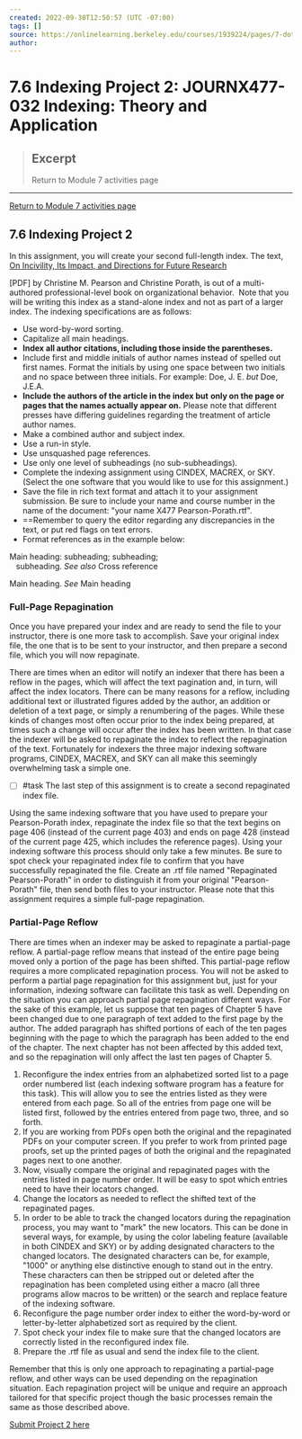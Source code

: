 ```yaml
---
created: 2022-09-30T12:50:57 (UTC -07:00)
tags: []
source: https://onlinelearning.berkeley.edu/courses/1939224/pages/7-dot-6-indexing-project-2
author: 
---
```




# 7.6 Indexing Project 2: JOURNX477-032 Indexing: Theory and Application

> ## Excerpt
> Return to Module 7 activities page

---
[Return to Module 7 activities page](https://onlinelearning.berkeley.edu/courses/1939224/pages/module-7 "Module 7")

## 7.6 Indexing Project 2

In this assignment, you will create your second full-length index. The text, [On Incivility, Its Impact, and Directions for Future Research](https://onlinelearning.berkeley.edu/courses/1939224/files/233565897/download?wrap=1 "unit07griffin.pdf")

\[PDF\] by Christine M. Pearson and Christine Porath, is out of a multi-authored professional-level book on organizational behavior.  Note that you will be writing this index as a stand-alone index and not as part of a larger index. The indexing specifications are as follows:

-   Use word-by-word sorting.
-   Capitalize all main headings.
-   **Index all author citations, including those inside the parentheses.**
-   Include first and middle initials of author names instead of spelled out first names. Format the initials by using one space between two initials and no space between three initials. For example: Doe, J. E. _but_ Doe, J.E.A.
-   **Include the authors of the article in the index but** **only on the page or pages that the names actually appear on.** Please note that different presses have differing guidelines regarding the treatment of article author names.
-   Make a combined author and subject index.
-   Use a run-in style. 
-   Use unsquashed page references.
-   Use only one level of subheadings (no sub-subheadings).
-   Complete the indexing assignment using CINDEX, MACREX, or SKY. (Select the one software that you would like to use for this assignment.)
-   Save the file in rich text format and attach it to your assignment submission. Be sure to include your name and course number in the name of the document: "your name X477 Pearson-Porath.rtf".
-  ==Remember to query the editor regarding any discrepancies in the text, or put red flags on text errors.
-   Format references as in the example below:

Main heading: subheading; subheading;  
   subheading. _See also_ Cross reference

Main heading. _See_ Main heading

### Full-Page Repagination

Once you have prepared your index and are ready to send the file to your instructor, there is one more task to accomplish. Save your original index file, the one that is to be sent to your instructor, and then prepare a second file, which you will now repaginate.

There are times when an editor will notify an indexer that there has been a reflow in the pages, which will affect the text pagination and, in turn, will affect the index locators. There can be many reasons for a reflow, including additional text or illustrated figures added by the author, an addition or deletion of a text page, or simply a renumbering of the pages. While these kinds of changes most often occur prior to the index being prepared, at times such a change will occur after the index has been written. In that case the indexer will be asked to repaginate the index to reflect the repagination of the text. Fortunately for indexers the three major indexing software programs, CINDEX, MACREX, and SKY can all make this seemingly overwhelming task a simple one.

- [ ] #task The last step of this assignment is to create a second repaginated index file.

Using the same indexing software that you have used to prepare your Pearson-Porath index, repaginate the index file so that the text begins on page 406 (instead of the current page 403) and ends on page 428 (instead of the current page 425, which includes the reference pages). Using your indexing software this process should only take a few minutes. Be sure to spot check your repaginated index file to confirm that you have successfully repaginated the file. Create an .rtf file named "Repaginated Pearson-Porath" in order to distinguish it from your original "Pearson-Porath" file, then send both files to your instructor. Please note that this assignment requires a simple full-page repagination.

### Partial-Page Reflow

There are times when an indexer may be asked to repaginate a partial-page reflow. A partial-page reflow means that instead of the entire page being moved only a portion of the page has been shifted. This partial-page reflow requires a more complicated repagination process. You will not be asked to perform a partial page repagination for this assignment but, just for your information, indexing software can facilitate this task as well. Depending on the situation you can approach partial page repagination different ways. For the sake of this example, let us suppose that ten pages of Chapter 5 have been changed due to one paragraph of text added to the first page by the author. The added paragraph has shifted portions of each of the ten pages beginning with the page to which the paragraph has been added to the end of the chapter. The next chapter has not been affected by this added text, and so the repagination will only affect the last ten pages of Chapter 5.

1.  Reconfigure the index entries from an alphabetized sorted list to a page order numbered list (each indexing software program has a feature for this task). This will allow you to see the entries listed as they were entered from each page. So all of the entries from page one will be listed first, followed by the entries entered from page two, three, and so forth.
2.  If you are working from PDFs open both the original and the repaginated PDFs on your computer screen. If you prefer to work from printed page proofs, set up the printed pages of both the original and the repaginated pages next to one another.
3.  Now, visually compare the original and repaginated pages with the entries listed in page number order. It will be easy to spot which entries need to have their locators changed.
4.  Change the locators as needed to reflect the shifted text of the repaginated pages.
5.  In order to be able to track the changed locators during the repagination process, you may want to "mark" the new locators. This can be done in several ways, for example, by using the color labeling feature (available in both CINDEX and SKY) or by adding designated characters to the changed locators. The designated characters can be, for example, "1000" or anything else distinctive enough to stand out in the entry. These characters can then be stripped out or deleted after the repagination has been completed using either a macro (all three programs allow macros to be written) or the search and replace feature of the indexing software.
6.  Reconfigure the page number order index to either the word-by-word or letter-by-letter alphabetized sort as required by the client.
7.  Spot check your index file to make sure that the changed locators are correctly listed in the reconfigured index file.
8.  Prepare the .rtf file as usual and send the index file to the client.

Remember that this is only one approach to repaginating a partial-page reflow, and other ways can be used depending on the repagination situation. Each repagination project will be unique and require an approach tailored for that specific project though the basic processes remain the same as those described above.

[Submit Project 2 here](https://onlinelearning.berkeley.edu/courses/1939224/assignments/26460030 "Indexing Project 2")
